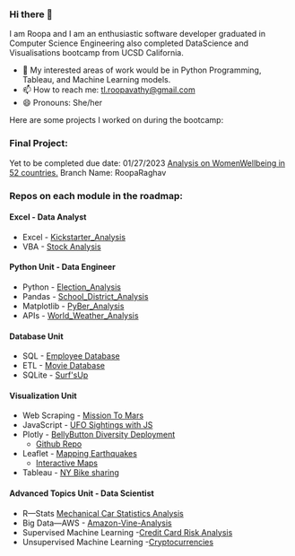 
### Hi there 👋
I am Roopa and I am an enthusiastic software developer graduated in Computer Science Engineering also 
completed DataScience and Visualisations bootcamp from UCSD California.

<!--
**RoopaRaghav/RoopaRaghav** is a ✨ _special_ ✨ repository because its `README.md` (this file) appears on your GitHub profile.-->


- 🌱 My interested areas of work would be in Python Programming, Tableau, and Machine Learning models.
- 📫 How to reach me: tl.roopavathy@gmail.com
- 😄 Pronouns: She/her

Here are some projects I worked on during the bootcamp:
### Final Project:
Yet to be completed due date: 01/27/2023
[Analysis on WomenWellbeing in 52 countries.](https://github.com/Betsy-Kalkwarf/Women-Well-Being.git)
Branch Name: RoopaRaghav

### Repos on each module in the roadmap:

#### Excel - Data Analyst
- Excel - [Kickstarter_Analysis](https://github.com/RoopaRaghav/KickStarter_Analysis.git)
- VBA - [Stock Analysis](https://github.com/RoopaRaghav/stock-analysis.git)

#### Python Unit - Data Engineer
- Python - [Election_Analysis](https://github.com/RoopaRaghav/Election_Analysis.git)
- Pandas - [School_District_Analysis](https://github.com/RoopaRaghav/School_District_Analysis.git)
- Matplotlib - [PyBer_Analysis](https://github.com/RoopaRaghav/PyBer_Analysis.git)
- APIs - [World_Weather_Analysis](https://github.com/RoopaRaghav/World_Weather_AnalysisLinks)

#### Database Unit
- SQL - [Employee Database](https://github.com/RoopaRaghav/Pewlett-Hackard-Analysis-.git)
- ETL - [Movie Database](https://github.com/RoopaRaghav/Movies-ETL.git)
- SQLite - [Surf'sUp](https://github.com/RoopaRaghav/surfs_up.git)

#### Visualization Unit 
- Web Scraping - [Mission To Mars](https://github.com/RoopaRaghav/Mission-To-Mars.git)
- JavaScript - [UFO Sightings with JS](https://github.com/RoopaRaghav/UFOs.git)
- Plotly - [BellyButton Diversity Deployment](https://rooparaghav.github.io/plotly_deploy/) 
    -   [Github Repo](https://github.com/RoopaRaghav/plotly_deploy)
- Leaflet - [Mapping Earthquakes](https://github.com/RoopaRaghav/Mapping_Earthquakes.git)
    -  [Interactive Maps](https://rooparaghav.github.io/Earthquake_Challenge)
- Tableau - [NY Bike sharing](https://github.com/RoopaRaghav/Bikesharing.git)

#### Advanced Topics Unit - Data Scientist
- R—Stats [Mechanical Car Statistics Analysis](https://github.com/RoopaRaghav/MechaCar_Statistical_Analysis-.git)
- Big Data—AWS - [Amazon-Vine-Analysis](https://github.com/RoopaRaghav/Amazon_Vine_Analysis.git)
- Supervised Machine Learning -[Credit Card Risk Analysis](https://github.com/RoopaRaghav/Credit_Risk_Analysis.git)
- Unsupervised Machine Learning -[Cryptocurrencies](https://github.com/RoopaRaghav/Cryptocurrencies.git) 
